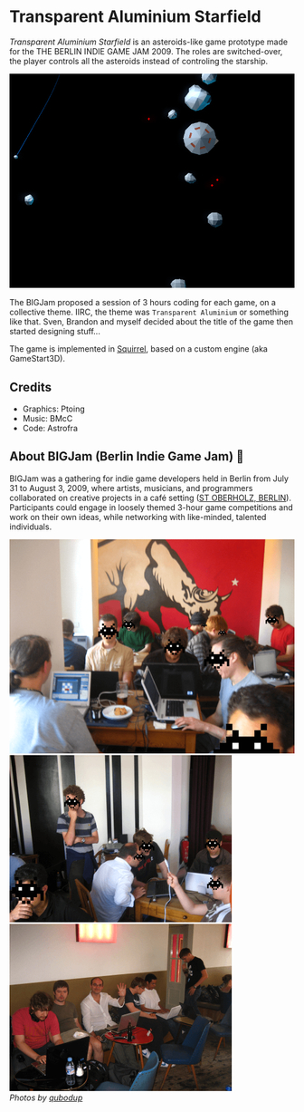 # Transparent Aluminium Starfield

_Transparent Aluminium Starfield_ is an asteroids-like game prototype made for the THE BERLIN INDIE GAME JAM 2009. The roles are switched-over, the player controls all the asteroids instead of controling the starship.

![screenshot](img/transparent-aluminium-starfield-preview.png)

The BIGJam proposed a session of 3 hours coding for each game, on a collective theme. IIRC, the theme was `Transparent Aluminium` or something like that. Sven, Brandon and myself decided about the title of the game then started designing stuff...

The game is implemented in [Squirrel](https://github.com/albertodemichelis/squirrel), based on a custom engine (aka GameStart3D).

## Credits

- Graphics: Ptoing
- Music: BMcC
- Code: Astrofra

## About BIGJam (Berlin Indie Game Jam) :tiger:

BIGJam was a gathering for indie game developers held in Berlin from July 31 to August 3, 2009, where artists, musicians, and programmers collaborated on creative projects in a café setting ([ST OBERHOLZ, BERLIN](https://sanktoberholz.coffee/)). Participants could engage in loosely themed 3-hour game competitions and work on their own ideas, while networking with like-minded, talented individuals.

![BIGJam photo by qubodup](img/bigjam-2009-qubodup-0.png)<br>
![BIGJam photo by qubodup](img/bigjam-2009-qubodup-1.png)
![BIGJam photo by qubodup](img/bigjam-2009-qubodup-2.png)<br>
_Photos by [qubodup](https://github.com/qubodup)_
